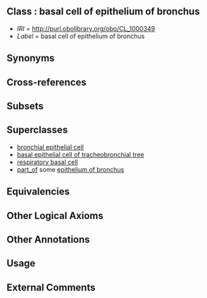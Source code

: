 
## Class : basal cell of epithelium of bronchus

 * *IRI* = http://purl.obolibrary.org/obo/CL_1000349
 * *Label* = basal cell of epithelium of bronchus

## Synonyms


## Cross-references


## Subsets


## Superclasses

 * [bronchial epithelial cell](../../CL/28/CL_0002328.md)
 * [basal epithelial cell of tracheobronchial tree](../../CL/29/CL_0002329.md)
 * [respiratory basal cell](../../CL/33/CL_0002633.md)
 * [part_of](../../BFO/50/BFO_0000050.md) some [epithelium of bronchus](../../UBERON/31/UBERON_0002031.md)

## Equivalencies


## Other Logical Axioms


## Other Annotations


## Usage


## External Comments

